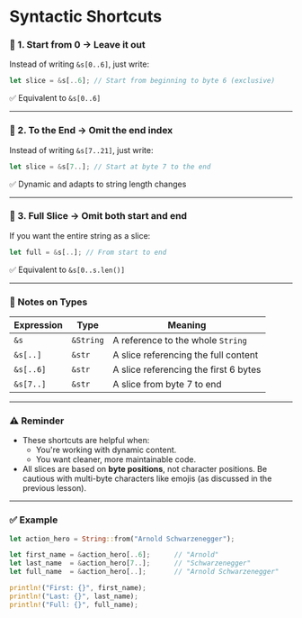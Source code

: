 # Syntactic Shortcuts


### 🔹 1. **Start from 0** → Leave it out

Instead of writing `&s[0..6]`, just write:

```rust
let slice = &s[..6]; // Start from beginning to byte 6 (exclusive)
```

✅ Equivalent to `&s[0..6]`

---

### 🔹 2. **To the End** → Omit the end index

Instead of writing `&s[7..21]`, just write:

```rust
let slice = &s[7..]; // Start at byte 7 to the end
```

✅ Dynamic and adapts to string length changes

---

### 🔹 3. **Full Slice** → Omit both start and end

If you want the entire string as a slice:

```rust
let full = &s[..]; // From start to end
```

✅ Equivalent to `&s[0..s.len()]`

---

### 📝 Notes on Types

| Expression      | Type            | Meaning |
|----------------|-----------------|---------|
| `&s`            | `&String`        | A reference to the whole `String` |
| `&s[..]`        | `&str`           | A slice referencing the full content |
| `&s[..6]`       | `&str`           | A slice referencing the first 6 bytes |
| `&s[7..]`       | `&str`           | A slice from byte 7 to end |

---

### ⚠️ Reminder

- These shortcuts are helpful when:
  - You're working with dynamic content.
  - You want cleaner, more maintainable code.
- All slices are based on **byte positions**, not character positions. Be cautious with multi-byte characters like emojis (as discussed in the previous lesson).

---

### ✅ Example

```rust
let action_hero = String::from("Arnold Schwarzenegger");

let first_name = &action_hero[..6];      // "Arnold"
let last_name  = &action_hero[7..];      // "Schwarzenegger"
let full_name  = &action_hero[..];       // "Arnold Schwarzenegger"

println!("First: {}", first_name);
println!("Last: {}", last_name);
println!("Full: {}", full_name);
```
